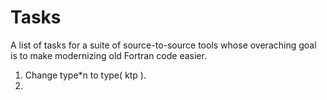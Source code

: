 # Tasks
A list of tasks for a suite of source-to-source tools whose overaching goal is to make modernizing old Fortran code easier.

1. Change type*n to type( ktp ).
2.


